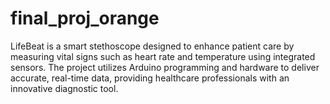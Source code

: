 # final_proj_orange
LifeBeat is a smart stethoscope designed to enhance patient care by measuring vital signs such as heart rate and temperature using integrated sensors. The project utilizes Arduino programming and hardware to deliver accurate, real-time data, providing healthcare professionals with an innovative diagnostic tool.
